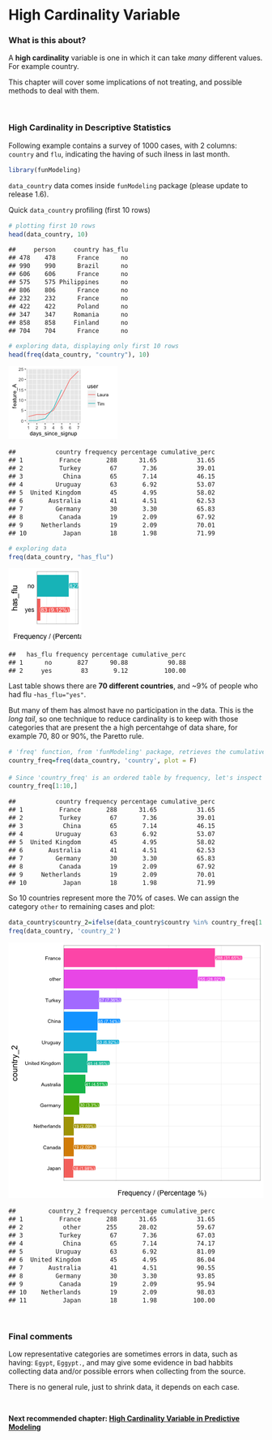 High Cardinality Variable
===

### What is this about?

A **high cardinality** variable is one in which it can take _many_ different values. For example country. 

This chapter will cover some implications of not treating, and possible methods to deal with them.


 
 
<br> 

### High Cardinality in Descriptive Statistics

Following example contains a survey of 1000 cases, with 2 columns: `country` and `flu`, indicating the having of such ilness in last month.


```r
library(funModeling) 
```

`data_country` data comes inside `funModeling` package (please update to release 1.6).

Quick `data_country` profiling (first 10 rows)


```r
# plotting first 10 rows
head(data_country, 10)
```

```
##     person     country has_flu
## 478    478      France      no
## 990    990      Brazil      no
## 606    606      France      no
## 575    575 Philippines      no
## 806    806      France      no
## 232    232      France      no
## 422    422      Poland      no
## 347    347     Romania      no
## 858    858     Finland      no
## 704    704      France      no
```

```r
# exploring data, displaying only first 10 rows
head(freq(data_country, "country"), 10)
```

![plot of chunk unnamed-chunk-3](figure/unnamed-chunk-3-1.png)

```
##           country frequency percentage cumulative_perc
## 1          France       288      31.65           31.65
## 2          Turkey        67       7.36           39.01
## 3           China        65       7.14           46.15
## 4         Uruguay        63       6.92           53.07
## 5  United Kingdom        45       4.95           58.02
## 6       Australia        41       4.51           62.53
## 7         Germany        30       3.30           65.83
## 8          Canada        19       2.09           67.92
## 9     Netherlands        19       2.09           70.01
## 10          Japan        18       1.98           71.99
```


```r
# exploring data
freq(data_country, "has_flu")
```

![plot of chunk unnamed-chunk-4](figure/unnamed-chunk-4-1.png)

```
##   has_flu frequency percentage cumulative_perc
## 1      no       827      90.88           90.88
## 2     yes        83       9.12          100.00
```

Last table shows there are **70 different countries**, and ~9% of people who had flu -`has_flu="yes"`.

But many of them has almost have no participation in the data. This is the _long tail_, so one technique to reduce cardinality is to keep with those categories that are present the a high percentahge of data share, for example 70, 80 or 90%, the Paretto rule.


```r
# 'freq' function, from 'funModeling' package, retrieves the cumulative_percentage that will help to do the cut. 
country_freq=freq(data_country, 'country', plot = F)

# Since 'country_freq' is an ordered table by frequency, let's inspect the first 10 rows with the most share.
country_freq[1:10,]
```

```
##           country frequency percentage cumulative_perc
## 1          France       288      31.65           31.65
## 2          Turkey        67       7.36           39.01
## 3           China        65       7.14           46.15
## 4         Uruguay        63       6.92           53.07
## 5  United Kingdom        45       4.95           58.02
## 6       Australia        41       4.51           62.53
## 7         Germany        30       3.30           65.83
## 8          Canada        19       2.09           67.92
## 9     Netherlands        19       2.09           70.01
## 10          Japan        18       1.98           71.99
```


So 10 countries represent more the 70% of cases. We can assign the category `other` to remaining cases and plot:


```r
data_country$country_2=ifelse(data_country$country %in% country_freq[1:10,'country'], data_country$country, 'other')
freq(data_country, 'country_2')
```

![plot of chunk unnamed-chunk-6](figure/unnamed-chunk-6-1.png)

```
##         country_2 frequency percentage cumulative_perc
## 1          France       288      31.65           31.65
## 2           other       255      28.02           59.67
## 3          Turkey        67       7.36           67.03
## 4           China        65       7.14           74.17
## 5         Uruguay        63       6.92           81.09
## 6  United Kingdom        45       4.95           86.04
## 7       Australia        41       4.51           90.55
## 8         Germany        30       3.30           93.85
## 9          Canada        19       2.09           95.94
## 10    Netherlands        19       2.09           98.03
## 11          Japan        18       1.98          100.00
```

<br> 

### Final comments

Low representative categories are sometimes errors in data, such as having: `Egypt`, `Eggypt.`, and may give some evidence in bad habbits collecting data and/or possible errors when collecting from the source.

There is no general rule, just to shrink data, it depends on each case.

<br>

**Next recommended chapter: <a href="http://livebook.datascienceheroes.com/data_preparation/high_cardinality_descriptive_stats.html">High Cardinality Variable in Predictive Modeling</a>**




